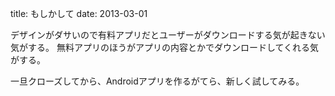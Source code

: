 title: もしかして
date: 2013-03-01


デザインがダサいので有料アプリだとユーザーがダウンロードする気が起きない気がする。
無料アプリのほうがアプリの内容とかでダウンロードしてくれる気がする。

一旦クローズしてから、Androidアプリを作るがてら、新しく試してみる。
